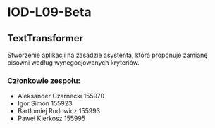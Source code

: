 # IOD-L09-Beta

## TextTransformer

Stworzenie aplikacji na zasadzie asystenta, która proponuje zamianę pisowni według wynegocjowanych kryteriów.

### Członkowie zespołu:
* Aleksander Czarnecki 155970 
* Igor Simon 155923
* Bartłomiej Rudowicz 155993
* Paweł Kierkosz 155995
